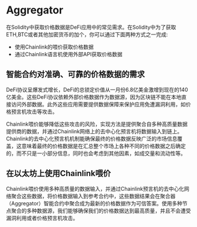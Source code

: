 # Aggregator


在Solidity中获取价格数据是DeFi应用中的常见需求。在Solidity中为了获取ETH,BTC或者其他加密货币的加个，你可以通过下面两种方式之一完成:

+ 使用Chainlink的喂价获取价格数据
+ 通过Chainlink语言机使用外部API获取价格数据


## 智能合约对准确、可靠的价格数据的需求


DeFi协议呈爆发式增长，DeFi的总锁定价值从一月份6.8亿美金激增到现在的140亿美金。这些DeFi协议依赖外部价格数据作为数据源，因为区块链不能在本地直接访问外部数据。此外这些应用需要提供数据保障来保护应用免遭漏洞利用，如价格预言机攻击等攻击。

Chainlink喂价能够降低这些攻击的风险，实现方法是提供聚合自多种高质量数据提供商的数据，并通过Chainlink网络上的去中心化预言机将数据输入到链上。Chainlink的去中心化预言机机制能确保最终的价格数据反映广泛的市场信息覆盖，这意味着最终的价格数据是在汇总整个市场上各种不同的价格数据之后确定的，而不只是一小部分信息，同时也会考虑到其他因素，如成交量和流动性等。


## 在以太坊上使用Chainlink喂价

Chainlink喂价使用多种高质量的数据输入，并通过Chainlink预言机的去中心化网络聚合这些数据，将价格数据输入到参考合约中，这些数据结果会在聚合器（Aggregator）智能合约中聚合成为最新的价格数据作为可信答案。使用多种节点聚合的多种数据源，我们能够确保我们的价格数据达到最高质量，并且不会遭受漏洞利用或者价格预言机攻击。